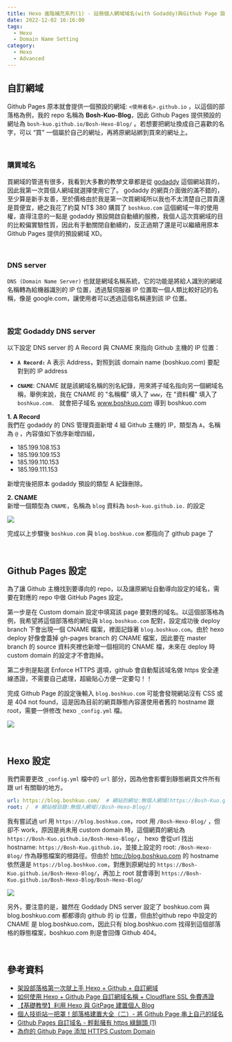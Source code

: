 ```yaml
---
title: Hexo 進階補充系列(1) - 註冊個人網域域名(with Godaddy)與Github Page 設定
date: 2022-12-02 16:16:00
tags:
  - Hexo
  - Domain Name Setting
category:
  - Hexo
  - Advanced
---
```


## **自訂網域**

Github Pages 原本就會提供一個預設的網域: `<使用者名>.github.io` ，以這個的部落格為例，我的 repo 名稱為 **Bosh-Kuo-Blog**，因此 Github Pages 提供預設的網址為 `bosh-kuo.github.io/Bosh-Hexo-Blog/` 。若想要把網址換成自己喜歡的名字，可以 “買” 一個屬於自己的網址，再將原網站綁到買來的網址上。

<br>

<!-- more -->

### **購買域名**
買網域的管道有很多，我看到大多數的教學文章都是從 [godaddy](https://tw.godaddy.com/?checkAvail=1&itc=mya_dom_srch&pl_id=1&key=mya_domain_search) 這個網站買的，因此我第一次買個人網域就選擇使用它了。 godaddy 的網頁介面做的滿不錯的，至少算是新手友善，至於價格由於我是第一次買網域所以我也不太清楚自己買貴還是買便宜，總之我花了約莫 NT$ 380 購買了 `boshkuo.com` 這個網域一年的使用權，直得注意的一點是 godaddy 預設開啟自動續約服務，我個人這次買網域的目的比較偏實驗性質，因此有手動關閉自動續約，反正過期了還是可以繼續用原本 Github Pages 提供的預設網域 XD。

<br>

### **DNS server**

`DNS (Domain Name Server)` 也就是網域名稱系統，它的功能是將給人識別的網域名稱轉為給機器識別的 IP 位置，透過幫伺服器 IP 位置取一個人類比較好記的名稱，像是 google.com，讓使用者可以透過這個名稱連到該 IP 位置。

<br>

### **設定 Godaddy DNS server**
以下設定 DNS server 的 A Record 與 CNAME 來指向 Github 主機的 IP 位置： 

- **`A Record:`** A 表示 Address，對照到該 domain name (boshkuo.com) 要配對到的 IP address
  
- **`CNAME`**: CNAME 就是該網域名稱的別名紀錄，用來將子域名指向另一個網域名稱，舉例來說，我在 CNAME 的 "名稱欄" 填入了 `www`，在 "資料欄" 填入了 `boshkuo.com.	` 就會把子域名 www.boshkuo.com 導到 boshkuo.com
  
 
**1. A Record**  
我們在 godaddy 的 DNS 管理頁面新增 4 組 Github 主機的 IP，類型為 `A`，名稱為 `@` ，內容值如下依序新增四組，

- 185.199.108.153
- 185.199.109.153
- 185.199.110.153
- 185.199.111.153

新增完後把原本 godaddy 預設的類型 A 紀錄刪除。

**2. CNAME**  
新增一個類型為 `CNAME`，名稱為 `blog` 資料為 `bosh-kuo.github.io.` 的設定

![](https://res.cloudinary.com/djtoo8orh/image/upload/v1673863366/Hexo%20Blog/2022-10-02-hexo-supplementary-domain-name/godaddy_bndcfm.png)

完成以上步驟後 `boshkuo.com` 與 `blog.boshkuo.com` 都指向了 github page 了

<br>

## **Github Pages 設定**
為了讓 Github 主機找到要導向的 repo，以及讓原網址自動導向設定的域名，需要在對應的 repo 中做 GitHub Pages 設定。  

第一步是在 Custom domain 設定中填寫該 page 要對應的域名。以這個部落格為例，我希望將這個部落格的網址與 `blog.boshkuo.com` 配對，設定成功後 deploy branch 下會出現一個 CNAME 檔案，裡面記錄著 `blog.boshkuo.com`。由於 hexo deploy 好像會蓋掉 gh-pages branch 的 CNAME 檔案，因此要在 master branch 的 source 資料夾裡也新增一個相同的 CNAME 檔，未來在 deploy 時 custom domain 的設定才不會跑掉。

第二步則是點選 Enforce HTTPS 選項，github 會自動幫該域名做 https 安全連線憑證，不需要自己處理，超級貼心方便一定要勾！！

完成 Github Page 的設定後輸入 `blog.boshkuo.com` 可能會發現網站沒有 CSS 或是 404 not found，這是因為目前的網頁靜態內容還使用者舊的 hostname 跟 root，需要一併修改 hexo `_config.yml` 檔。

![](https://res.cloudinary.com/djtoo8orh/image/upload/v1673863366/Hexo%20Blog/2022-10-02-hexo-supplementary-domain-name/github_page_r5zpw5.png)

<br>

## **Hexo 設定**

我們需要更改 `_config.yml` 檔中的 `url` 部分，因為他會影響到靜態網頁文件所有跟 url 有關聯的地方。

```yaml
url: https://blog.boshkuo.com/  # 網站的網址:無個人網域(https://Bosh-Kuo.github.io/Bosh-Hexo-Blog/)
root: /  # 網站根目錄:無個人網域(/Bosh-Hexo-Blog/)
```

我有嘗試過 url 用 `https://blog.boshkuo.com`，root 用 `/Bosh-Hexo-Blog/` ，但卻不 work，原因是尚未用 custom domain 時，這個網頁的網址為 `https://Bosh-Kuo.github.io/Bosh-Hexo-Blog/`， hexo 會從url 找出 hostname: `https://Bosh-Kuo.github.io`，並接上設定的 root: `/Bosh-Hexo-Blog/` 作為靜態檔案的根路徑。但由於 http://blog.boshkuo.com 的 hostname 依然還是 `https://blog.boshkuo.com`，對應到原網址的 `https://Bosh-Kuo.github.io/Bosh-Hexo-Blog/`，再加上 root 就會導到 `https://Bosh-Kuo.github.io/Bosh-Hexo-Blog/Bosh-Hexo-Blog/`


![](https://res.cloudinary.com/djtoo8orh/image/upload/v1673863366/Hexo%20Blog/2022-10-02-hexo-supplementary-domain-name/new_link_vusjys.png)

另外，要注意的是，雖然在 Goddady DNS server 設定了 boshkuo.com 與 blog.boshkuo.com 都都導向 github 的 ip 位置，但由於github repo 中設定的 CNAME 是 blog.boshkuo.com，因此只有 blog.boshkuo.com 找得到這個部落格的靜態檔案，boshkuo.com 則是會回傳 Github 404。

<br>

## **參考資料**

- [架設部落格第一次就上手 Hexo + Github + 自訂網域](https://chanchandev.com/note/Hexo/hexo-introduction/2335841689/)
- [如何使用 Hexo + Github Page 自訂網域名稱 + Cloudflare SSL 免費憑證](https://wualnz.com/%E5%A6%82%E4%BD%95%E4%BD%BF%E7%94%A8-Hexo-Github-Page-%E7%94%A8-Cloudflare-%E7%B6%81%E5%AE%9A%E5%80%8B%E4%BA%BA%E7%B6%B2%E5%9D%80/)
- [【基礎教學】利用 Hexo 與 GitPage 建置個人 Blog](https://medium.com/@a3216lucy/%E5%9F%BA%E7%A4%8E%E6%95%99%E5%AD%B8-%E5%88%A9%E7%94%A8-hexo-%E8%88%87-gitpage-%E5%BB%BA%E7%BD%AE%E5%80%8B%E4%BA%BA-blog-79f34cbc1d86)
- [個人技術站一把罩！部落格建置大全（二）- 將 Github Page 串上自己的域名](https://medium.com/%E5%89%8D%E7%AB%AF%E5%AF%A6%E5%8A%9B%E4%B8%89%E6%98%8E%E6%B2%BB/%E5%80%8B%E4%BA%BA%E6%8A%80%E8%A1%93%E7%AB%99%E4%B8%80%E6%8A%8A%E7%BD%A9-%E9%83%A8%E8%90%BD%E6%A0%BC%E5%BB%BA%E7%BD%AE%E5%A4%A7%E5%85%A8-%E4%BA%8C-%E5%B0%87-github-page-%E4%B8%B2%E4%B8%8A%E8%87%AA%E5%B7%B1%E7%9A%84%E5%9F%9F%E5%90%8D-8f7e11cf2687)
- [Github Pages 自訂域名 - 輕鬆擁有 https 綠鎖頭 (1)](https://blog.dmoon.tw/github-pages-custom-domain/)
- [為你的 Github Page 添加 HTTPS Custom Domain](https://blog.v123582.tw/2018/08/27/%E7%82%BA%E4%BD%A0%E7%9A%84-Github-Page-%E6%B7%BB%E5%8A%A0-HTTPS-Custom-Domain/)